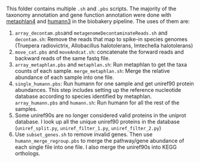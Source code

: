 This folder contains multiple `.sh` and `.pbs` scripts. The majority of the taxonomy annotation and gene function annotation were done with [metaphlan4](https://huttenhower.sph.harvard.edu/metaphlan/) and [humann3](https://huttenhower.sph.harvard.edu/humann/) in the biobakery pipeline. The uses of them are:

1. `array_decontam.pbs`and `metagenomeDecontaminateReads.sh` and `decontam.sh`: Remove the reads that map to spike-in species genomes (Truepera radiovictrix, Allobacillus halotolerans, Imtechella halotolerans)
2. `move_cat.pbs` and `moveAndcat.sh`: concatenate the forward reads and backward reads of the same fastq file.
3. `array_metaphlan.pbs` and `metaphlan.sh`: Run metaphlan to get the taxa counts of each sample. `merge_metaphlan.sh`: Merge the relative abundance of each sample into one file.
4. `single_humann.pbs`: Run humann for one sample and get uniref90 protein abundances. This step includes setting up the reference nucleotide database according to species identified by metaphlan. `array_humann.pbs` and `humann.sh`: Run humann for all the rest of the samples.
5. Some uniref90s are no longer considered valid proteins in the uniprot database. I look up all the unique uniref90 proteins in the database (`uniref_split.py`, `uniref_filter_1.py`, `uniref_filter_2.py`)
6. Use `subset_genes.sh` to remove invalid genes. Then use `humann_merge_regroup.pbs` to merge the pathway/gene abundance of each single file into one file. I also merge the uniref90s into KEGG orthologs.
